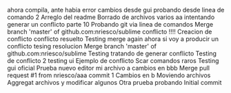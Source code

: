 ahora compila, ante habia error
cambios desde gui
probando desde linea de comando 2
Arreglo del readme
Borrado de archivos varios
aa
intentando generar un conflicto parte 10
Probando git via linea de comandos
Merge branch 'master' of github.com:nriesco/sublime
conflicto !!!!
Creacion de conflicto
conflicto resuelto
Testing merge again
ahora si voy a producir un conflicto
tesing resolucion
Merge branch 'master' of github.com:nriesco/sublime
Testing
tratando de generar conflicto
Testing de conflicto 2
testing ui
Ejemplo de conflicto
Scar comandos raros
Testing gui oficial
Prueba nuevo editor
mi archivo
a
cambios en bbb
Merge pull request #1 from nriesco/aaa
commit 1
Cambios en b
Moviendo archivos
Aggregat archivos y modificar algunos
Otra prueba
probando
Initial commit
